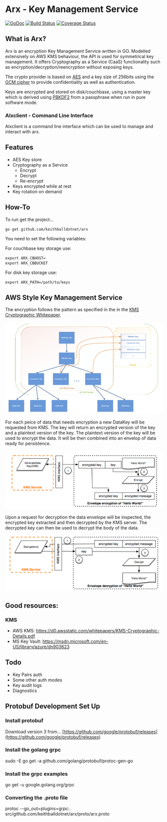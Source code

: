 # Arx - Key Management Service

[![GoDoc](https://godoc.org/github.com/keithballdotnet/arx?status.svg)](https://godoc.org/github.com/keithballdotnet/arx)
[![Build Status](https://travis-ci.org/keithballdotnet/arx.svg)](https://travis-ci.org/keithballdotnet/arx)
[![Coverage Status](https://coveralls.io/repos/github/keithballdotnet/arx/badge.svg?branch=master)](https://coveralls.io/github/keithballdotnet/arx?branch=master)

## What is Arx?

Arx is an encryption Key Management Service written in GO.  Modelled extensively on AWS KMS behaviour, the API is used for symmetrical key management.  It offers Cryptography as a Service (CaaS) functionality such as encryption/decryption/reencryption without exposing keys.

The crypto provider is based on [AES](http://en.wikipedia.org/wiki/Advanced_Encryption_Standard) and a key size of 256bits using the [GCM cipher](http://en.wikipedia.org/wiki/Galois/Counter_Mode) to provide confidentiality as well as authentication.  

Keys are encrypted and stored on disk/couchbase, using a master key which is derived using [PBKDF2](http://en.wikipedia.org/wiki/PBKDF2) from a passphrase when run in pure software mode.

### Alxclient - Command Line Interface

Alxclient is a command line interface which can be used to manage and interact with arx.

## Features

- AES Key store
- Cryptography as a Service
	+ Encrypt
	+ Decrypt
	+ Re-encrypt
- Keys encrypted while at rest
- Key rotation on demand

## How-To

To run get the project...

```
go get github.com/keithballdotnet/arx
```

You need to set the following variables:

For couchbase key storage use:
```
export ARX_CBHOST=
export ARX_CBBUCKET

```

For disk key storage use:
```
export ARX_PATH=/path/to/keys

```

## AWS Style Key Management Service

The encryption follows the pattern as specified in the in the [KMS Cryptographic Whitepaper](https://d0.awsstatic.com/whitepapers/KMS-Cryptographic-Details.pdf).

![](keyheirarchy.png?raw=true)

For each peice of data that needs encryption a new DataKey will be requested from KMS.  The key will return an encrypted version of the key and a plaintext version of the key.  The plaintext version of the key will be used to encrypt the data.  It will be then combined into an envelop of data ready for persistence.

![](aws_encrypt.png?raw=true)

Upon a request for decryption the data envelope will be inspected, the encrypted key extracted and then decrypted by the KMS server.  The decrypted key can then be used to decrypt the body of the data.

![](aws_decrypt.png?raw=true)


## Good resources:

### KMS

- AWS KMS: https://d0.awsstatic.com/whitepapers/KMS-Cryptographic-Details.pdf
- MS Key Vault: https://msdn.microsoft.com/en-US/library/azure/dn903623

## Todo
+ Key Pairs auth
+ Some other auth modes
+ Key audit logs
+ Diagnostics

## Protobuf Development Set Up
### Install protobuf
Download version 3 from... [https://github.com/google/protobuf/releases](https://github.com/google/protobuf/releases)

### Install the golang grpc
sudo -E go get -a github.com/golang/protobuf/protoc-gen-go

### Install the grpc examples
go get -u google.golang.org/grpc

### Converting the .proto file
protoc --go_out=plugins=grpc:. src/github.com/keithballdotnet/arx/proto/arx.proto
